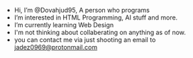 - Hi, I’m @Dovahjud95, A person who programs
- I’m interested in HTML Programming, AI stuff and more.
- I’m currently learning Web Design
- I'm not thinking about collaberating on anything as of now.
- you can contact me via just shooting an email to jadez0969@protonmail.com

<!---
Dovahjud95/Dovahjud95 is a ✨ special ✨ repository because its `README.md` (this file) appears on your GitHub profile.
You can click the Preview link to take a look at your changes.
--->
